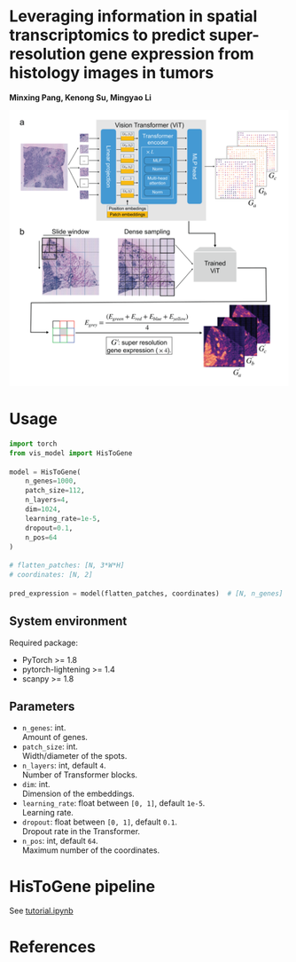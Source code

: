# Leveraging information in spatial transcriptomics to predict super-resolution gene expression from histology images in tumors
**Minxing Pang, Kenong Su, Mingyao Li**

<img src="Workflow.PNG" width="800px"></img>
# Usage
```python
import torch
from vis_model import HisToGene

model = HisToGene(
    n_genes=1000, 
    patch_size=112, 
    n_layers=4, 
    dim=1024, 
    learning_rate=1e-5, 
    dropout=0.1, 
    n_pos=64
)

# flatten_patches: [N, 3*W*H]
# coordinates: [N, 2]

pred_expression = model(flatten_patches, coordinates)  # [N, n_genes]

```

## System environment
Required package:
- PyTorch >= 1.8
- pytorch-lightening >= 1.4
- scanpy >= 1.8

## Parameters
- `n_genes`: int.  
  Amount of genes.
- `patch_size`: int.  
  Width/diameter of the spots.
- `n_layers`: int, default `4`.  
  Number of Transformer blocks.
- `dim`: int.  
  Dimension of the embeddings.
- `learning_rate`: float between `[0, 1]`, default `1e-5`.  
  Learning rate.
- `dropout`: float between `[0, 1]`, default `0.1`.  
  Dropout rate in the Transformer.
- `n_pos`: int, default `64`.  
   Maximum number of the coordinates.

# HisToGene pipeline
See [tutorial.ipynb](tutorial.ipynb)

# References

